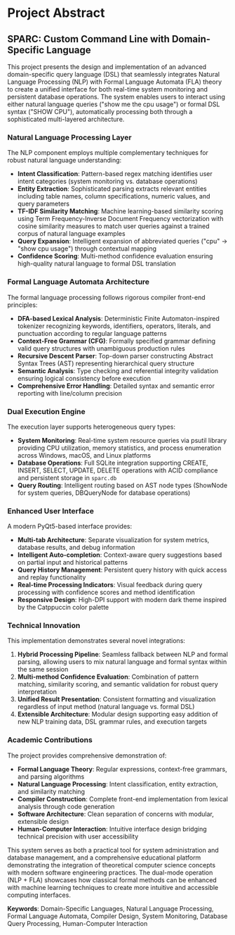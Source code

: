 # Project Abstract

## SPARC: Custom Command Line with Domain-Specific Language

This project presents the design and implementation of an advanced domain-specific query language (DSL) that seamlessly integrates Natural Language Processing (NLP) with Formal Language Automata (FLA) theory to create a unified interface for both real-time system monitoring and persistent database operations. The system enables users to interact using either natural language queries ("show me the cpu usage") or formal DSL syntax ("SHOW CPU"), automatically processing both through a sophisticated multi-layered architecture.

### Natural Language Processing Layer

The NLP component employs multiple complementary techniques for robust natural language understanding:

- **Intent Classification**: Pattern-based regex matching identifies user intent categories (system monitoring vs. database operations)
- **Entity Extraction**: Sophisticated parsing extracts relevant entities including table names, column specifications, numeric values, and query parameters
- **TF-IDF Similarity Matching**: Machine learning-based similarity scoring using Term Frequency-Inverse Document Frequency vectorization with cosine similarity measures to match user queries against a trained corpus of natural language examples
- **Query Expansion**: Intelligent expansion of abbreviated queries ("cpu" → "show cpu usage") through contextual mapping
- **Confidence Scoring**: Multi-method confidence evaluation ensuring high-quality natural language to formal DSL translation

### Formal Language Automata Architecture

The formal language processing follows rigorous compiler front-end principles:

- **DFA-based Lexical Analysis**: Deterministic Finite Automaton-inspired tokenizer recognizing keywords, identifiers, operators, literals, and punctuation according to regular language patterns
- **Context-Free Grammar (CFG)**: Formally specified grammar defining valid query structures with unambiguous production rules
- **Recursive Descent Parser**: Top-down parser constructing Abstract Syntax Trees (AST) representing hierarchical query structure
- **Semantic Analysis**: Type checking and referential integrity validation ensuring logical consistency before execution
- **Comprehensive Error Handling**: Detailed syntax and semantic error reporting with line/column precision

### Dual Execution Engine

The execution layer supports heterogeneous query types:

- **System Monitoring**: Real-time system resource queries via psutil library providing CPU utilization, memory statistics, and process enumeration across Windows, macOS, and Linux platforms
- **Database Operations**: Full SQLite integration supporting CREATE, INSERT, SELECT, UPDATE, DELETE operations with ACID compliance and persistent storage in `sparc.db`
- **Query Routing**: Intelligent routing based on AST node types (ShowNode for system queries, DBQueryNode for database operations)

### Enhanced User Interface

A modern PyQt5-based interface provides:

- **Multi-tab Architecture**: Separate visualization for system metrics, database results, and debug information
- **Intelligent Auto-completion**: Context-aware query suggestions based on partial input and historical patterns
- **Query History Management**: Persistent query history with quick access and replay functionality
- **Real-time Processing Indicators**: Visual feedback during query processing with confidence scores and method identification
- **Responsive Design**: High-DPI support with modern dark theme inspired by the Catppuccin color palette

### Technical Innovation

This implementation demonstrates several novel integrations:

1. **Hybrid Processing Pipeline**: Seamless fallback between NLP and formal parsing, allowing users to mix natural language and formal syntax within the same session
2. **Multi-method Confidence Evaluation**: Combination of pattern matching, similarity scoring, and semantic validation for robust query interpretation
3. **Unified Result Presentation**: Consistent formatting and visualization regardless of input method (natural language vs. formal DSL)
4. **Extensible Architecture**: Modular design supporting easy addition of new NLP training data, DSL grammar rules, and execution targets

### Academic Contributions

The project provides comprehensive demonstration of:

- **Formal Language Theory**: Regular expressions, context-free grammars, and parsing algorithms
- **Natural Language Processing**: Intent classification, entity extraction, and similarity matching
- **Compiler Construction**: Complete front-end implementation from lexical analysis through code generation
- **Software Architecture**: Clean separation of concerns with modular, extensible design
- **Human-Computer Interaction**: Intuitive interface design bridging technical precision with user accessibility

This system serves as both a practical tool for system administration and database management, and a comprehensive educational platform demonstrating the integration of theoretical computer science concepts with modern software engineering practices. The dual-mode operation (NLP + FLA) showcases how classical formal methods can be enhanced with machine learning techniques to create more intuitive and accessible computing interfaces.

**Keywords**: Domain-Specific Languages, Natural Language Processing, Formal Language Automata, Compiler Design, System Monitoring, Database Query Processing, Human-Computer Interaction